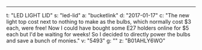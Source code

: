 ---
t: "LED LIGHT LID"
s: "led-lid"
a: "bucketlink"
d: "2017-01-17"
c: "The new light top cost next to nothing to make as the bulbs, which normally cost $3 each, were free! Now I could have bought some E27 holders online for $5 each but I'd be waiting for weeks! So I decided to directly power the bulbs and save a bunch of monies."
v: "5493"
g: ""
z: "B01AHLY6WO"
